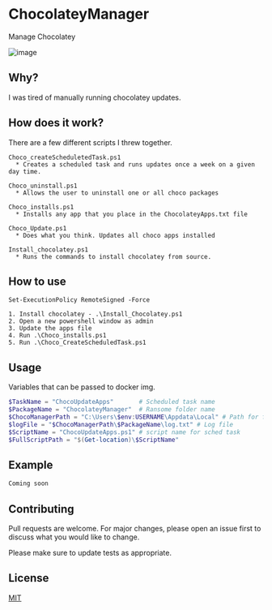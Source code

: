 # ChocolateyManager
Manage Chocolatey 

![image](https://user-images.githubusercontent.com/15201245/115968220-6188c800-a4fc-11eb-9d2b-e2f101d1112c.png)


## Why? 
I was tired of manually running chocolatey updates.

## How does it work? 

There are a few different scripts I threw together. 
```
Choco_createScheduletedTask.ps1
  * Creates a scheduled task and runs updates once a week on a given day time. 

Choco_uninstall.ps1
  * Allows the user to uninstall one or all choco packages 

Choco_installs.ps1
  * Installs any app that you place in the ChocolateyApps.txt file 

Choco_Update.ps1
  * Does what you think. Updates all choco apps installed

Install_chocolatey.ps1
  * Runs the commands to install chocolatey from source.
```

## How to use

```
Set-ExecutionPolicy RemoteSigned -Force 

1. Install chocolatey - .\Install_Chocolatey.ps1
2. Open a new powershell window as admin
3. Update the apps file
4. Run .\Choco_installs.ps1
5. Run .\Choco_CreateScheduledTask.ps1

```

## Usage

Variables that can be passed to docker img. 
```powershell
$TaskName = "ChocoUpdateApps"       # Scheduled task name 
$PackageName = "ChocolateyManager"  # Ransome folder name 
$ChocoManagerPath = "C:\Users\$env:USERNAME\Appdata\Local" # Path for files and logs 
$logFile = "$ChocoManagerPath\$PackageName\log.txt" # Log file 
$ScriptName = "ChocoUpdateApps.ps1" # script name for sched task
$FullScriptPath = "$(Get-location)\$ScriptName"
```

## Example 

```powershell 
Coming soon
```


## Contributing
Pull requests are welcome. For major changes, please open an issue first to discuss what you would like to change.

Please make sure to update tests as appropriate.

## License
[MIT](https://choosealicense.com/licenses/mit/)

